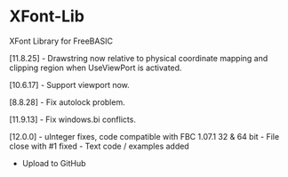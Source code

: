# XFont-Lib
XFont Library for FreeBASIC

[11.8.25]
	- Drawstring now relative to physical coordinate mapping and clipping region when
	  UseViewPort is activated.

[10.6.17]
	- Support viewport now.

[8.8.28]
	- Fix autolock problem.

[11.9.13]
	- Fix windows.bi conflicts.

[12.0.0]
	- uInteger fixes, code compatible with FBC 1.07.1 32 & 64 bit
	- File close with #1 fixed
	- Text code / examples added
  - Upload to GitHub
